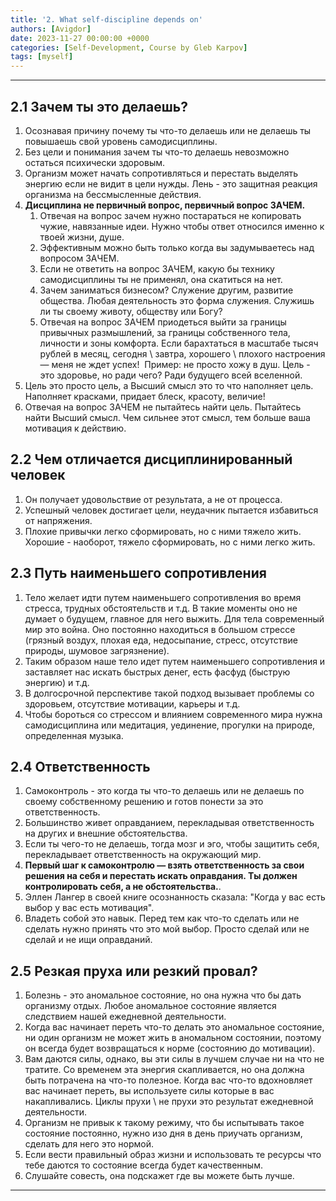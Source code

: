 ```yaml
---
title: '2. What self-discipline depends on'
authors: [Avigdor]
date: 2023-11-27 00:00:00 +0000
categories: [Self-Development, Course by Gleb Karpov]
tags: [myself]
---
```




___
## 2.1 Зачем ты это делаешь?
1.  Осознавая причину почему ты что-то делаешь или не делаешь ты повышаешь свой уровень самодисциплины.
2.  Без цели и понимания зачем ты что-то делаешь невозможно остаться психически здоровым.
3.  Организм может начать сопротивляться и перестать выделять энергию если не видит в цели нужды. Лень - это защитная реакция организма на бессмысленные действия. 
4.  **Дисциплина не первичный вопрос, первичный вопрос ЗАЧЕМ.**
    1.  Отвечая на вопрос зачем нужно постараться не копировать чужие, навязанные идеи. Нужно чтобы ответ относился именно к твоей жизни, душе.
    2.  Эффективным можно быть только когда вы задумываетесь над вопросом ЗАЧЕМ.
    3.  Если не ответить на вопрос ЗАЧЕМ, какую бы технику самодисциплины ты не применял, она скатиться на нет.
    4.  Зачем заниматься бизнесом? Служение другим, развитие общества. Любая деятельность это форма служения. Служишь ли ты своему животу, обществу или Богу?
    5.  Отвечая на вопрос ЗАЧЕМ приодеться выйти за границы привычных размышлений, за границы собственного тела, личности и зоны комфорта. Если барахтаться в масштабе тысяч рублей в месяц, сегодня \ завтра, хорошего \ плохого настроения — меня не ждет успех!  Пример: не просто хожу в душ. Цель - это здоровье, но ради чего? Ради будущего всей вселенной.
5.  Цель это просто цель, а Высший смысл это то что наполняет цель. Наполняет красками, придает блеск, красоту, величие!
6.  Отвечая на вопрос ЗАЧЕМ не пытайтесь найти цель. Пытайтесь найти Высший смысл. Чем сильнее этот смысл, тем больше ваша мотивация к действию.
## 2.2 Чем отличается дисциплинированный человек
1.  Он получает удовольствие от результата, а не от процесса.
2.  Успешный человек достигает цели, неудачник пытается избавиться от напряжения.
3.  Плохие привычки легко сформировать, но с ними тяжело жить. Хорошие - наоборот, тяжело сформировать, но с ними легко жить.
## 2.3 Путь наименьшего сопротивления
1.  Тело желает идти путем наименьшего сопротивления во время стресса, трудных обстоятельств и т.д. В такие моменты оно не думает о будущем, главное для него выжить. Для тела современный мир это война. Оно постоянно находиться в большом стрессе (грязный воздух, плохая еда, недосыпание, стресс, отсутствие природы, шумовое загрязнение).
2.  Таким образом наше тело идет путем наименьшего сопротивления и заставляет нас искать быстрых денег, есть фасфуд (быструю энергию) и т.д.
3.  В долгосрочной перспективе такой подход вызывает проблемы со здоровьем, отсутствие мотивации, карьеры и т.д.
4.  Чтобы бороться со стрессом и влиянием современного мира нужна самодисциплина или медитация, уединение, прогулки на природе, определенная музыка.
## 2.4 Ответственность
1.  Самоконтроль - это когда ты что-то делаешь или не делаешь по своему собственному решению и готов понести за это ответственность.
2.  Большинство живет оправданием, перекладывая ответственность на других и внешние обстоятельства.
3.  Если ты чего-то не делаешь, тогда мозг и эго, чтобы защитить себя, перекладывает ответственность на окружающий мир.
4.  **Первый шаг к самоконтролю — взять ответственность за свои решения на себя и перестать искать оправдания. Ты должен контролировать себя, а не обстоятельства.**.
5.  Эллен Лангер в своей книге осознанность сказала: "Когда у вас есть выбор у вас есть мотивация".
6.  Владеть собой это навык. Перед тем как что-то сделать или не сделать нужно принять что это мой выбор. Просто сделай или не сделай и не ищи оправданий.
## 2.5 Резкая пруха или резкий провал?
1.  Болезнь - это аномальное состояние, но она нужна что бы дать организму отдых. Любое аномальное состояние является следствием нашей ежедневной деятельности.  
2.  Когда вас начинает переть что-то делать это аномальное состояние, ни один организм не может жить в аномальном состоянии, поэтому он всегда будет возвращаться к норме (состоянию до мотивации).     
3.  Вам даются силы, однако, вы эти силы в лучшем случае ни на что не тратите. Со временем эта энергия скапливается, но она должна быть потрачена на что-то полезное. Когда вас что-то вдохновляет вас начинает переть, вы используете силы которые в вас накапливались. Циклы прухи \ не прухи это результат ежедневной деятельности. 
4.  Организм не привык к такому режиму, что бы испытывать такое состояние постоянно, нужно изо дня в день приучать организм, сделать для него это нормой.    
5.  Если вести правильный образ жизни и использовать те ресурсы что тебе даются то состояние всегда будет качественным.    
6.  Слушайте совесть, она подскажет где вы можете быть лучше.
---
